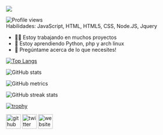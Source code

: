 ![](https://cdn.discordapp.com/attachments/783326808447254538/788813820985344010/Welcome_to_my_Github.png)

![Profile views](https://gpvc.arturio.dev/izhanl8)  
Habilidades: JavaScript, HTML, HTML5, CSS, Node.JS, Jquery

- 👨‍💻 Estoy trabajando en muchos proyectos
- 🧠 Estoy aprendiendo Python, php y arch linux 
- 💬 Pregúntame acerca de lo que necesites! 


[![Top Langs](https://github-readme-stats.vercel.app/api/top-langs/?username=izhanl8)](https://github.com/anuraghazra/github-readme-stats)


 




![GitHub stats](https://github-readme-stats.vercel.app/api?username=izhanl8&show_icons=true)  

![GitHub metrics](https://metrics.lecoq.io/izhanl8)  

![GitHub streak stats](https://github-readme-streak-stats.herokuapp.com/?user=izhanl8)  

[![trophy](https://github-profile-trophy.vercel.app/?username=izhanl8)](https://github.com/ryo-ma/github-profile-trophy)

[<img src='https://cdn.jsdelivr.net/npm/simple-icons@3.0.1/icons/github.svg' alt='github' height='40'>](https://github.com/izhanl8)  [<img src='https://cdn.jsdelivr.net/npm/simple-icons@3.0.1/icons/twitter.svg' alt='twitter' height='40'>](https://twitter.com/izhan.l8)  [<img src='https://cdn.jsdelivr.net/npm/simple-icons@3.0.1/icons/icloud.svg' alt='website' height='40'>](https://izhanl8.glitch.me/) 
